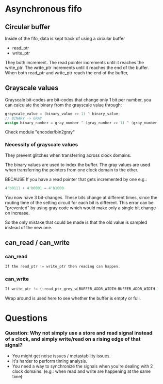 # Asynchronous fifo
## Circular buffer
Inside of the fifo, data is kept track of using a circular buffer
- read_ptr
- write_ptr

They both increment. The read pointer increments until it reaches the write_ptr. The write_ptr increments until it reaches the end of the buffer.
When both read_ptr and write_ptr reach the end of the buffer, 

## Grayscale values
Grayscale bit-codes are bit-codes that change only 1 bit per number, you can calculate the binary from the grayscale value through:

```verilog
grayscale_value = (binary_value >> 1) ^ binary_value;
// BINARY -> GRAY
assign binary_number = gray_number ^ (gray_number >> 1) ^ (gray_number >> 2) ^ (gray_number >> 3)^ (gray_number >> 4) ^ (gray_number >> 5);
```

Check module "encoder/bin2gray"

### Necessity of grayscale values
They prevent glitches when transferring across clock domains.

The binary values are used to index the buffer.
The gray values are used when transferring the pointers from one clock domain to the other.

BECAUSE
If you have a read pointer that gets incremented by one 
e.g.: 
```verilog
4'b0111 + 4'b0001 = 4'b1000
```
You now have 3 bit-changes. These bits change at different times, since the routing time of the setting circuit for each bit is different.
This error can be "prevented" by using gray code which would make only a single bit change on increase. 

So the only mistake that could be made is that the old value is sampled instead of the new one.

## can_read / can_write
### can_read
```verilog
If the read_ptr != write_ptr then reading can happen.
```

### can_write
```verilog
If write_ptr != {~read_ptr_grey_w[BUFFER_ADDR_WIDTH:BUFFER_ADDR_WIDTH-1], read_ptr_grey_w[BUFFER_ADDR_WIDTH-2:0] };
```

Wrap around is used here to see whether the buffer is empty or full.


# Questions
### Question: Why not simply use a store and read signal instead of a clock, and simply write/read on a rising edge of that signal?
- You might get noise issues / metastability issues.
- It's harder to perform timing analysis.
- You need a way to synchronize the signals when you're dealing with 2 clock domains. (e.g.: when read and write are happening at the same time)
